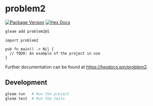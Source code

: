 # problem2

[![Package Version](https://img.shields.io/hexpm/v/problem2)](https://hex.pm/packages/problem2)
[![Hex Docs](https://img.shields.io/badge/hex-docs-ffaff3)](https://hexdocs.pm/problem2/)

```sh
gleam add problem2@1
```
```gleam
import problem2

pub fn main() -> Nil {
  // TODO: An example of the project in use
}
```

Further documentation can be found at <https://hexdocs.pm/problem2>.

## Development

```sh
gleam run   # Run the project
gleam test  # Run the tests
```
